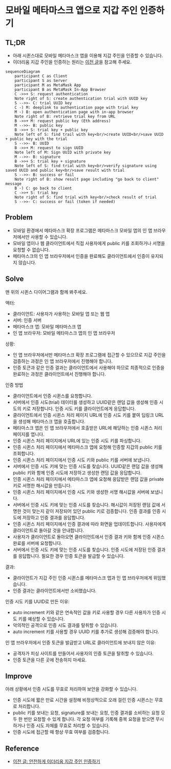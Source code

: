 # 모바일 메타마스크 앱으로 지갑 주인 인증하기

## TL;DR

- 아래 시퀸스대로 모바일 메타마스크 앱을 이용해 지갑 주인을 인증할 수 있습니다.
- 이더리움 지갑 주인을 인증하는 원리는 [이전 글](../안전하게%20이더리움%20지갑%20주인%20인증하기/README.md)을 참고해 주세요.

```mermaid
sequenceDiagram
    participant C as Client
    participant S as Server
    participant M as MetaMask App
    participant B as MetaMask In-App Browser
    C ->>+ S: request authentication
    Note right of S: create authentication trial with UUID key
    S -->>- C: trial UUID key
    C -) M: deeplink to authentication page with trial key
    M -) B: open authentication page with in-app browser
    Note right of B: retrieve trial key from URL
    B ->>+ M: request public key (Eth address)
    M -->>- B: public key
    B ->>+ S: trial key + public key
    Note left of S: find trail with key<br/>create UUID<br/>save UUID + public key with the trial
    S -->>- B: UUID
    B ->>+ M: request to sign UUID
    Note left of M: Sign UUID with private key
    M -->>- B: signature
    B ->>+ S: trial key + signature
    Note left of S: find trial with key<br/>verify signature using saved UUID and public key<br/>save result with trial
    S -->>- B: success or fail
    Note right of B: show result page including "go back to client" message
    B -) C: go back to client
    C ->>+ S: trial key
    Note right of S: find trial with key<br/>check result of trial
    S -->>- C: success or fail (token if needed)
```

## Problem

- 모바일 환경에서 메타마스크 확장 프로그램은 메타마스크 모바일 앱의 인 앱 브라우저에서만 사용할 수 있습니다.
- 모바일 앱이나 웹 클라이언트에서 직접 사용자에게 public 키를 조회하거나 서명을 요청할 수 없습니다.
- 메타마스크의 인 앱 브라우저에서 인증을 완료해도 클라이언트에서 인증이 유지되지 않습니다.

## Solve

맨 위의 시퀸스 다이어그램과 함께 봐주세요.

액터:

- 클라이언트: 사용자가 사용하는 모바일 앱 또는 웹 앱
- 서버: 인증 서버
- 메타마스크 앱: 모바일 메타마스크 앱
- 인 앱 브라우저: 모바일 메타마스크 앱의 인 앱 브라우저

상황:

- 인 앱 브라우저에서만 메타마스크 확장 프로그램에 접근할 수 있으므로 지갑 주인을 검증하는 과정은 인 앱 브라우저에서 진행해야 합니다.
- 인증 토큰과 같은 인증 결과는 클라이언트에서 사용해야 하므로 최종적으로 인증을 완료하는 과정은 클라이언트에서 진행해야 합니다.

인증 방법

- 클라이언트에서 인증 시퀸스를 요청합니다.
- 서버에서 인증 시도(trial) 데이터를 생성하고 UUID같은 랜덤 값을 생성해 인증 시도의 키로 저장합니다. 인증 시도 키를 클라이언트에게 응답합니다.
- 클라이언트에서 인증 시퀸스 처리 페이지 URL에 인증 시도 키를 붙여 딥링크 URL을 생성해 메타마스크 앱을 호출합니다.
- 메타마스크 앱은 인 앱 브라우저에서 호출받은 URL에 해당하는 인증 시퀸스 처리 페이지를 엽니다.
- 인증 시퀸스 처리 페이지에서 URL에 있는 인증 시도 키를 파싱합니다.
- 인증 시퀸스 처리 페이지에서 메타마스크 앱에 요청해 인증할 지갑의 public 키를 조회합니다.
- 인증 시퀸스 처리 페이지에서 인증 시도 키와 public 키를 서버에 보냅니다.
- 서버에서 인증 시도 키에 맞는 인증 시도를 찾습니다. UUID같은 랜덤 값을 생성해 public 키와 함께 인증 시도에 저장하고 생성한 랜덤 값을 응답합니다.
- 인증 시퀸스 처리 페이지에서 메타마스크 앱에 요청해 응답받은 랜덤 값을 private 키로 서명한 해시값을 만듭니다.
- 인증 시퀸스 처리 페이지에서 인증 시도 키와 생성한 서명 해시값을 서버에 보냅니다.
- 서버에서 인증 시도 키에 맞는 인증 시도를 찾습니다. 해시값이 저장된 랜덤 값에 서명한 것이 맞는지 같이 저장되어 있던 public 키로 검증합니다.
  인증 결과를 인증 시도에 저장하고 인증 결과를 응답합니다.
- 인증 시퀸스 처리 페이지에서 인증 결과에 따라 화면을 업데이트합니다. 사용자에게 클라이언트로 돌아갈 것을 안내합니다.
- 사용자가 클라이언트로 돌아오면 클라이언트에서 인증 결과 키와 함께 인증 시퀸스 완료를 서버에 요청합니다.
- 서버에서 인증 시도 키에 맞는 인증 시도를 찾습니다. 인증 시도에 저장된 인증 결과를 응답합니다. 필요한 경우 인증 토큰을 발급할 수 있습니다.

결과:

- 클라이언트가 지갑 주인 인증 시퀸스를 메타마스크 앱과 인 앱 브라우저에게 위임했습니다.
- 인증 결과는 클라이언트에서만 소비했습니다.

인증 시도 키를 UUID로 만든 이유:

- auto increment 키와 같은 연속적인 값을 키로 사용할 경우 다른 사용자가 인증 시도 키를 예상할 수 있습니다.
- 악의적인 공격으로 인증 시도 결과를 탈취할 수 있습니다.
- auto increment 키를 사용할 경우 UUID 키를 추가로 생성해 검증해야 합니다.

인 앱 브라우저에서 인증 토큰을 발급받고 URL로 클라이언트에 보내지 않은 이유:

- 공격자가 피싱 사이트를 만들어서 사용자의 인증 토큰을 탈취할 수 있습니다.
- 인증 토큰을 다른 곳에 전송하지 마세요.

## Improve

아래 상황에서 인증 시도를 무효로 처리하여 보안을 강화할 수 있습니다.

- 인증 시도에 짧은 만료 시간을 설정해 비정상적으로 오래 걸린 인증 시퀸스는 무효로 처리합니다.
- public 키를 보내는 요청, signature를 보내는 요청, 인증 결과를 소비하는 요청 모두 한 번만 요청할 수 있게 합니다.
  각 요청 여부를 기록해 중복 요청을 받으면 무시하거나 인증 시도 자체를 무효로 처리할 수 있습니다.
- 인증 시도에 접근할 때 항상 무효 여부를 검증합니다.

## Reference

- [이전 글: 안전하게 이더리움 지갑 주인 인증하기](../안전하게%20이더리움%20지갑%20주인%20인증하기/README.md)
